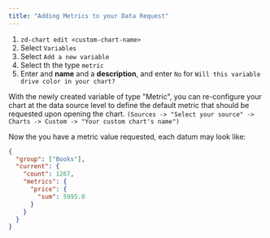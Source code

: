 ```yaml
---
title: "Adding Metrics to your Data Request"
---
```


1. `zd-chart edit <custom-chart-name>`
2. Select `Variables`
3. Select `Add a new variable`
4. Select th the type `metric`
5. Enter and **name** and a **description**, and enter `No` for `Will this variable drive color in your chart?`

With the newly created variable of type "Metric", you can re-configure your chart at the data source level to define the default metric that should be requested upon opening the chart. `(Sources -> "Select your source" -> Charts -> Custom -> "Your custom chart's name")`

Now the you have a metric value requested, each datum may look like:

```json
{
  "group": ["Books"],
  "current": {
    "count": 1267,
    "metrics": {
      "price": {
        "sum": 5995.0
      }
    }
  }
}
```
